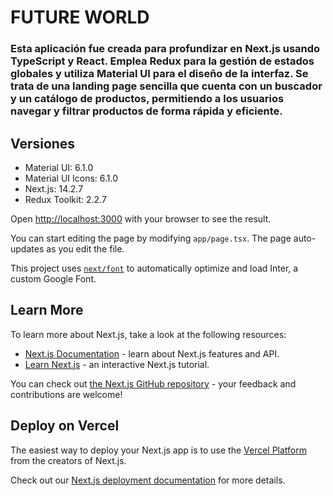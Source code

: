 
# FUTURE WORLD


### Esta aplicación fue creada para profundizar en Next.js usando TypeScript y React. Emplea Redux para la gestión de estados globales y utiliza Material UI para el diseño de la interfaz. Se trata de una landing page sencilla que cuenta con un buscador y un catálogo de productos, permitiendo a los usuarios navegar y filtrar productos de forma rápida y eficiente.

## Versiones
  * Material UI: 6.1.0
  * Material UI Icons: 6.1.0
  * Next.js: 14.2.7
  * Redux Toolkit: 2.2.7

Open [http://localhost:3000](http://localhost:3000) with your browser to see the result.

You can start editing the page by modifying `app/page.tsx`. The page auto-updates as you edit the file.

This project uses [`next/font`](https://nextjs.org/docs/basic-features/font-optimization) to automatically optimize and load Inter, a custom Google Font.

## Learn More

To learn more about Next.js, take a look at the following resources:

- [Next.js Documentation](https://nextjs.org/docs) - learn about Next.js features and API.
- [Learn Next.js](https://nextjs.org/learn) - an interactive Next.js tutorial.

You can check out [the Next.js GitHub repository](https://github.com/vercel/next.js/) - your feedback and contributions are welcome!

## Deploy on Vercel

The easiest way to deploy your Next.js app is to use the [Vercel Platform](https://vercel.com/new?utm_medium=default-template&filter=next.js&utm_source=create-next-app&utm_campaign=create-next-app-readme) from the creators of Next.js.

Check out our [Next.js deployment documentation](https://nextjs.org/docs/deployment) for more details.

